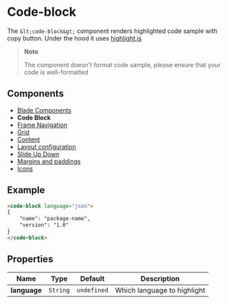 # Code-block

The `&lt;code-block&gt;` component renders highlighted code sample with copy button. Under the hood it uses [highlight.js](https://highlightjs.org/)

> **Note**
>
> The component doesn't format code sample, please ensure that your code is well-formatted


## Components

- [Blade Components](./components.md)
- **Code Block**
- [Frame Navigation](./frame-nav.md)
- [Grid](./grid.md)
- [Content](./classes.md)
- [Layout configuration](./layout-config.md)
- [Slide Up Down](./slide-up-down.md)
- [Margins and paddings](./margins.md)
- [Icons](./icons.md)


## Example

```html
<code-block language="json">
{
    "name": "package-name",
    "version": "1.0"
}
</code-block>
```


## Properties

| Name          | Type          | Default      | Description                          |
|---------------|:-------------:|--------------|--------------------------------------|
| **language**  | `String`      | `undefined`  | Which language to highlight          |